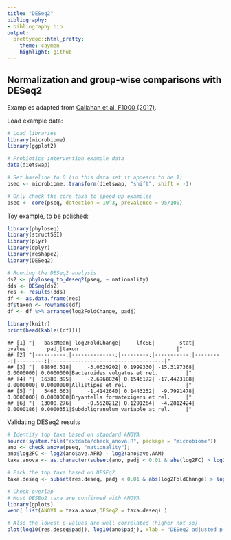 ```yaml
---
title: "DESeq2"
bibliography: 
- bibliography.bib
output: 
  prettydoc::html_pretty:
    theme: cayman
    highlight: github
---
```

<!--
  %\VignetteEngine{knitr::rmarkdown}
  %\VignetteIndexEntry{microbiome tutorial - comparisons}
  %\usepackage[utf8]{inputenc}
  %\VignetteEncoding{UTF-8}  
-->


## Normalization and group-wise comparisons with DESeq2

Examples adapted from [Callahan et al. F1000 (2017)](https://f1000research.com/articles/5-1492/v2).

Load example data:


```r
# Load libraries
library(microbiome)
library(ggplot2)

# Probiotics intervention example data 
data(dietswap) 

# Set baseline to 0 (in this data set it appears to be 1)
pseq <- microbiome::transform(dietswap, "shift", shift = -1)

# Only check the core taxa to speed up examples
pseq <- core(pseq, detection = 10^3, prevalence = 95/100)
```


Toy example, to be polished:


```r
library(phyloseq)
library(structSSI)
library(plyr)
library(dplyr)
library(reshape2)
library(DESeq2)

# Running the DESeq2 analysis
ds2 <- phyloseq_to_deseq2(pseq, ~ nationality)
dds <- DESeq(ds2)
res <- results(dds)
df <- as.data.frame(res)
df$taxon <- rownames(df)
df <- df %>% arrange(log2FoldChange, padj)

library(knitr)
print(head(kable((df))))
```

```
## [1] "|   baseMean| log2FoldChange|     lfcSE|        stat|    pvalue|      padj|taxon                                |"
## [2] "|----------:|--------------:|---------:|-----------:|---------:|---------:|:------------------------------------|"
## [3] "|  88896.518|     -3.0629202| 0.1999330| -15.3197368| 0.0000000| 0.0000000|Bacteroides vulgatus et rel.         |"
## [4] "|  16380.395|     -2.6968824| 0.1546172| -17.4423188| 0.0000000| 0.0000000|Allistipes et rel.                   |"
## [5] "|   5466.663|     -1.4142640| 0.1443252|  -9.7991478| 0.0000000| 0.0000000|Bryantella formatexigens et rel.     |"
## [6] "|  13000.276|     -0.5528212| 0.1291264|  -4.2812424| 0.0000186| 0.0000351|Subdoligranulum variable at rel.     |"
```


Validating DESeq2 results


```r
# Identify top taxa based on standard ANOVA
source(system.file("extdata/check_anova.R", package = "microbiome"))
ano <- check_anova(pseq, "nationality");
ano$log2FC <- log2(ano$ave.AFR) - log2(ano$ave.AAM)
taxa.anova <- as.character(subset(ano, padj < 0.01 & abs(log2FC) > log2(2))$taxa)

# Pick the top taxa based on DESEq2
taxa.deseq <- subset(res.deseq, padj < 0.01 & abs(log2FoldChange) > log2(2))$taxon

# Check overlap
# Most DESEq2 taxa are confirmed with ANOVA
library(gplots)
venn( list(ANOVA = taxa.anova,DESeq2 = taxa.deseq) )

# Also the lowest p-values are well correlated (higher not so)
plot(log10(res.deseq$padj), log10(ano$padj), xlab = "DESeq2 adjusted p-value", ylab("ANOVA adjusted p-value"))
```
